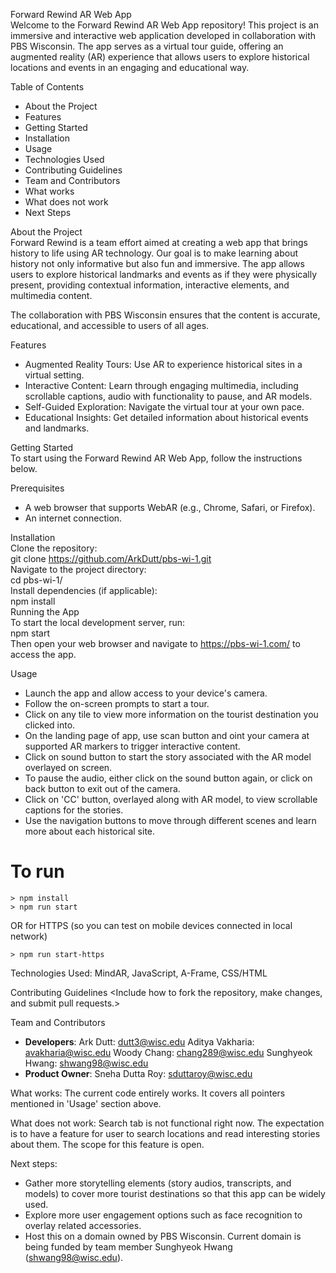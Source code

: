 Forward Rewind AR Web App  
Welcome to the Forward Rewind AR Web App repository! This project is an immersive and interactive web application developed in collaboration with PBS Wisconsin. The app serves as a virtual tour guide, offering an augmented reality (AR) experience that allows users to explore historical locations and events in an engaging and educational way.

Table of Contents
- About the Project
- Features
- Getting Started
- Installation
- Usage
- Technologies Used
- Contributing Guidelines
- Team and Contributors
- What works
- What does not work
- Next Steps

About the Project  
Forward Rewind is a team effort aimed at creating a web app that brings history to life using AR technology. Our goal is to make learning about history not only informative but also fun and immersive. The app allows users to explore historical landmarks and events as if they were physically present, providing contextual information, interactive elements, and multimedia content.

The collaboration with PBS Wisconsin ensures that the content is accurate, educational, and accessible to users of all ages.

Features
- Augmented Reality Tours: Use AR to experience historical sites in a virtual setting.
- Interactive Content: Learn through engaging multimedia, including scrollable captions, audio with functionality to pause, and AR models.
- Self-Guided Exploration: Navigate the virtual tour at your own pace.
- Educational Insights: Get detailed information about historical events and landmarks.


Getting Started  
To start using the Forward Rewind AR Web App, follow the instructions below.

Prerequisites
- A web browser that supports WebAR (e.g., Chrome, Safari, or Firefox).
- An internet connection.

Installation  
Clone the repository:  
git clone https://github.com/ArkDutt/pbs-wi-1.git  
Navigate to the project directory:  
cd pbs-wi-1/  
Install dependencies (if applicable):  
npm install  
Running the App  
To start the local development server, run:  
npm start  
Then open your web browser and navigate to https://pbs-wi-1.com/ to access the app.  

Usage  
- Launch the app and allow access to your device's camera.
- Follow the on-screen prompts to start a tour.
- Click on any tile to view more information on the tourist destination you clicked into.
- On the landing page of app, use scan button and oint your camera at supported AR markers to trigger interactive content.
- Click on sound button to start the story associated with the AR model overlayed on screen.
- To pause the audio, either click on the sound button again, or click on back button to exit out of the camera.
- Click on 'CC' button, overlayed along with AR model, to view scrollable captions for the stories.
- Use the navigation buttons to move through different scenes and learn more about each historical site.
  
# To run
```
> npm install
> npm run start
```

OR for HTTPS (so you can test on mobile devices connected in local network)
```
> npm run start-https
```

Technologies Used: MindAR, JavaScript, A-Frame, CSS/HTML

Contributing Guidelines <Include how to fork the repository, make changes, and submit pull requests.>

Team and Contributors
- **Developers**:
  Ark Dutt: dutt3@wisc.edu
  Aditya Vakharia: avakharia@wisc.edu
  Woody Chang: chang289@wisc.edu
  Sunghyeok Hwang: shwang98@wisc.edu
- **Product Owner**:
  Sneha Dutta Roy: sduttaroy@wisc.edu

What works:
The current code entirely works. It covers all pointers mentioned in 'Usage' section above.

What does not work:
Search tab is not functional right now. The expectation is to have a feature for user to search locations and read interesting stories  about them. The scope for this feature is open.

Next steps:
- Gather more storytelling elements (story audios, transcripts, and models) to cover more tourist destinations so that this app can be widely used.
- Explore more user engagement options such as face recognition to overlay related accessories.
- Host this on a domain owned by PBS Wisconsin. Current domain is being funded by team member Sunghyeok Hwang (shwang98@wisc.edu).
